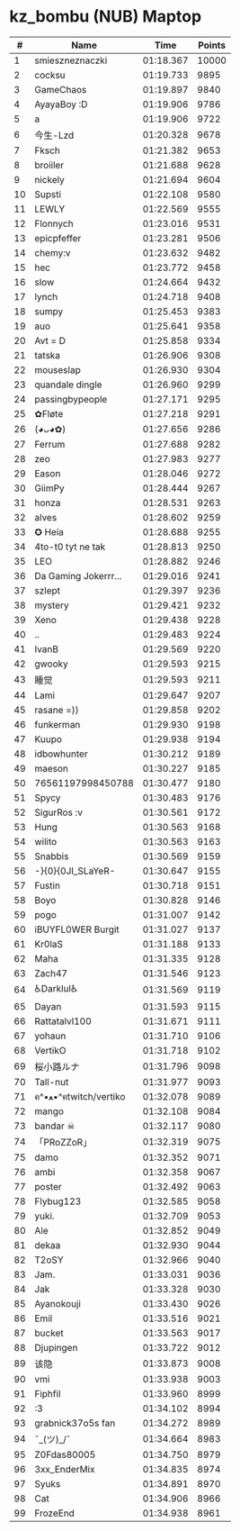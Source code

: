 # kz_bombu (NUB) Maptop

|  # | Name | Time | Points |
|-------------- | -------------- | -------------- | -------------- | 
| 1 | smieszneznaczki | 01:18.367 | 10000 | 
| 2 | cocksu | 01:19.733 | 9895 | 
| 3 | GameChaos | 01:19.897 | 9840 | 
| 4 | AyayaBoy :D | 01:19.906 | 9786 | 
| 5 | a | 01:19.906 | 9722 | 
| 6 | 今生-Lzd | 01:20.328 | 9678 | 
| 7 | Fksch | 01:21.382 | 9653 | 
| 8 | broiiler | 01:21.688 | 9628 | 
| 9 | nickely | 01:21.694 | 9604 | 
| 10 | Supsti | 01:22.108 | 9580 | 
| 11 | LEWLY | 01:22.569 | 9555 | 
| 12 | Flonnych | 01:23.016 | 9531 | 
| 13 | epicpfeffer | 01:23.281 | 9506 | 
| 14 | chemy:v | 01:23.632 | 9482 | 
| 15 | hec | 01:23.772 | 9458 | 
| 16 | slow | 01:24.664 | 9432 | 
| 17 | lynch | 01:24.718 | 9408 | 
| 18 | sumpy | 01:25.453 | 9383 | 
| 19 | auo | 01:25.641 | 9358 | 
| 20 | Avt = D | 01:25.858 | 9334 | 
| 21 | tatska | 01:26.906 | 9308 | 
| 22 | mouseslap | 01:26.930 | 9304 | 
| 23 | quandale dingle | 01:26.960 | 9299 | 
| 24 | passingbypeople | 01:27.171 | 9295 | 
| 25 | ✿Fløte | 01:27.218 | 9291 | 
| 26 | (◕ᴗ◕✿) | 01:27.656 | 9286 | 
| 27 | Ferrum | 01:27.688 | 9282 | 
| 28 | zeo | 01:27.983 | 9277 | 
| 29 | Eason | 01:28.046 | 9272 | 
| 30 | GiimPy | 01:28.444 | 9267 | 
| 31 | honza | 01:28.531 | 9263 | 
| 32 | alves | 01:28.602 | 9259 | 
| 33 | ✪ Heia | 01:28.688 | 9255 | 
| 34 | 4to-t0 tyt ne tak | 01:28.813 | 9250 | 
| 35 | LEO | 01:28.882 | 9246 | 
| 36 | Da Gaming Jokerrr... | 01:29.016 | 9241 | 
| 37 | szlept | 01:29.397 | 9236 | 
| 38 | mystery | 01:29.421 | 9232 | 
| 39 | Xeno | 01:29.438 | 9228 | 
| 40 | .. | 01:29.483 | 9224 | 
| 41 | IvanB | 01:29.569 | 9220 | 
| 42 | gwooky | 01:29.593 | 9215 | 
| 43 | 睡觉 | 01:29.593 | 9211 | 
| 44 | Lami | 01:29.647 | 9207 | 
| 45 | rasane =)) | 01:29.858 | 9202 | 
| 46 | funkerman | 01:29.930 | 9198 | 
| 47 | Kuupo | 01:29.938 | 9194 | 
| 48 | idbowhunter | 01:30.212 | 9189 | 
| 49 | maeson | 01:30.227 | 9185 | 
| 50 | 76561197998450788 | 01:30.477 | 9180 | 
| 51 | Spycy | 01:30.483 | 9176 | 
| 52 | SigurRos :v | 01:30.561 | 9172 | 
| 53 | Hung | 01:30.563 | 9168 | 
| 54 | wilito | 01:30.563 | 9163 | 
| 55 | Snabbis | 01:30.569 | 9159 | 
| 56 | -}{0}{0JI_SLaYeR- | 01:30.647 | 9155 | 
| 57 | Fustin | 01:30.718 | 9151 | 
| 58 | Boyo | 01:30.828 | 9146 | 
| 59 | pogo | 01:31.007 | 9142 | 
| 60 | iBUYFL0WER Burgit | 01:31.027 | 9137 | 
| 61 | Kr0laS | 01:31.188 | 9133 | 
| 62 | Maha | 01:31.335 | 9128 | 
| 63 | Zach47 | 01:31.546 | 9123 | 
| 64 | ♿Darklul♿ | 01:31.569 | 9119 | 
| 65 | Dayan | 01:31.593 | 9115 | 
| 66 | Rattatalvl100 | 01:31.671 | 9111 | 
| 67 | yohaun | 01:31.710 | 9106 | 
| 68 | VertikO | 01:31.718 | 9102 | 
| 69 | 桜小路ルナ | 01:31.796 | 9098 | 
| 70 | Tall-nut | 01:31.977 | 9093 | 
| 71 | ฅ^•ﻌ•^ฅtwitch/vertiko | 01:32.078 | 9089 | 
| 72 | mango | 01:32.108 | 9084 | 
| 73 | bandar ☠ | 01:32.117 | 9080 | 
| 74 | 「PRoZZoR」 | 01:32.319 | 9075 | 
| 75 | damo | 01:32.352 | 9071 | 
| 76 | ambi | 01:32.358 | 9067 | 
| 77 | poster | 01:32.492 | 9063 | 
| 78 | Flybug123 | 01:32.585 | 9058 | 
| 79 | yuki. | 01:32.709 | 9053 | 
| 80 | Ale | 01:32.852 | 9049 | 
| 81 | dekaa | 01:32.930 | 9044 | 
| 82 | T2oSY | 01:32.966 | 9040 | 
| 83 | Jam. | 01:33.031 | 9036 | 
| 84 | Jak | 01:33.328 | 9030 | 
| 85 | Ayanokouji | 01:33.430 | 9026 | 
| 86 | Emil | 01:33.516 | 9021 | 
| 87 | bucket | 01:33.563 | 9017 | 
| 88 | Djupingen | 01:33.722 | 9012 | 
| 89 | 该隐 | 01:33.873 | 9008 | 
| 90 | vmi | 01:33.938 | 9003 | 
| 91 | Fiphfil | 01:33.960 | 8999 | 
| 92 | :3 | 01:34.102 | 8994 | 
| 93 | grabnick37o5s fan | 01:34.272 | 8989 | 
| 94 | ¯\_(ツ)_/¯ | 01:34.664 | 8983 | 
| 95 | Z0Fdas80005 | 01:34.750 | 8979 | 
| 96 | 3xx_EnderMix | 01:34.835 | 8974 | 
| 97 | Syuks | 01:34.891 | 8970 | 
| 98 | Cat | 01:34.906 | 8966 | 
| 99 | FrozeEnd | 01:34.938 | 8961 | 

